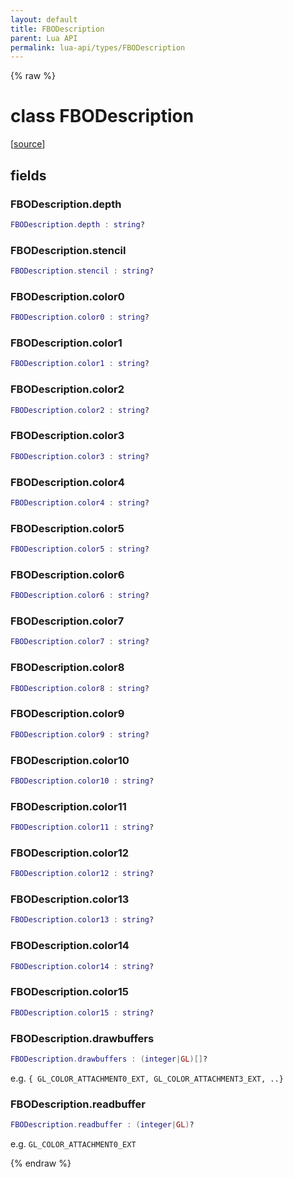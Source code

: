 ```yaml
---
layout: default
title: FBODescription
parent: Lua API
permalink: lua-api/types/FBODescription
---
```


{% raw %}

# class FBODescription





[<a href="https://github.com/beyond-all-reason/spring/blob/0a561a37ee97c7883fd3f5a4bc995f9a4f6fdea0/rts/Lua/LuaFBOs.cpp#L443-L465" target="_blank">source</a>]





## fields


### FBODescription.depth

```lua
FBODescription.depth : string?
```




### FBODescription.stencil

```lua
FBODescription.stencil : string?
```




### FBODescription.color0

```lua
FBODescription.color0 : string?
```




### FBODescription.color1

```lua
FBODescription.color1 : string?
```




### FBODescription.color2

```lua
FBODescription.color2 : string?
```




### FBODescription.color3

```lua
FBODescription.color3 : string?
```




### FBODescription.color4

```lua
FBODescription.color4 : string?
```




### FBODescription.color5

```lua
FBODescription.color5 : string?
```




### FBODescription.color6

```lua
FBODescription.color6 : string?
```




### FBODescription.color7

```lua
FBODescription.color7 : string?
```




### FBODescription.color8

```lua
FBODescription.color8 : string?
```




### FBODescription.color9

```lua
FBODescription.color9 : string?
```




### FBODescription.color10

```lua
FBODescription.color10 : string?
```




### FBODescription.color11

```lua
FBODescription.color11 : string?
```




### FBODescription.color12

```lua
FBODescription.color12 : string?
```




### FBODescription.color13

```lua
FBODescription.color13 : string?
```




### FBODescription.color14

```lua
FBODescription.color14 : string?
```




### FBODescription.color15

```lua
FBODescription.color15 : string?
```




### FBODescription.drawbuffers

```lua
FBODescription.drawbuffers : (integer|GL)[]?
```



e.g. `{ GL_COLOR_ATTACHMENT0_EXT, GL_COLOR_ATTACHMENT3_EXT, ..}`


### FBODescription.readbuffer

```lua
FBODescription.readbuffer : (integer|GL)?
```



e.g. `GL_COLOR_ATTACHMENT0_EXT`




{% endraw %}